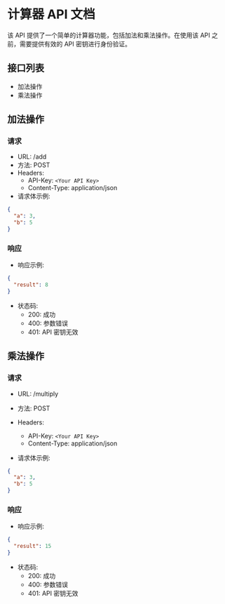 # 计算器 API 文档

该 API 提供了一个简单的计算器功能，包括加法和乘法操作。在使用该 API 之前，需要提供有效的 API 密钥进行身份验证。

## 接口列表

- 加法操作
- 乘法操作

## 加法操作

### 请求

- URL: /add
- 方法: POST
- Headers:
  - API-Key: `<Your API Key>`
  - Content-Type: application/json
- 请求体示例:

```json
{
  "a": 3,
  "b": 5
}
```
### 响应

- 响应示例:
```json
{
  "result": 8
}
```

- 状态码:
  - 200: 成功
  - 400: 参数错误
  - 401: API 密钥无效

## 乘法操作

### 请求

- URL: /multiply
- 方法: POST
- Headers:
  - API-Key: `<Your API Key>`
  - Content-Type: application/json

- 请求体示例:
```json
{
  "a": 3,
  "b": 5
}
```

### 响应

- 响应示例:
```json
{
  "result": 15
}
```

- 状态码:
  - 200: 成功
  - 400: 参数错误
  - 401: API 密钥无效